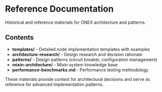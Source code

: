 # Reference Documentation

Historical and reference materials for ONEX architecture and patterns.

## Contents

- **templates/** - Detailed node implementation templates with examples
- **architecture-research/** - Design research and decision rationale
- **patterns/** - Design patterns (circuit breaker, configuration management)
- **mixin-architecture/** - Mixin system knowledge base
- **performance-benchmarks.md** - Performance testing methodology

These materials provide context for architectural decisions and serve as
reference for advanced implementation patterns.
